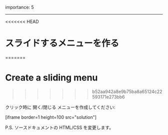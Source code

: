 importance: 5

---

<<<<<<< HEAD
# スライドするメニューを作る
=======
# Create a sliding menu
>>>>>>> b52aa942a8e9b75ba8a65124c22593171e273bb6

クリック時に 開く/閉じる メニューを作成してください:

[iframe border=1 height=100 src="solution"]

P.S. ソースドキュメントの HTML/CSS を変更します。
